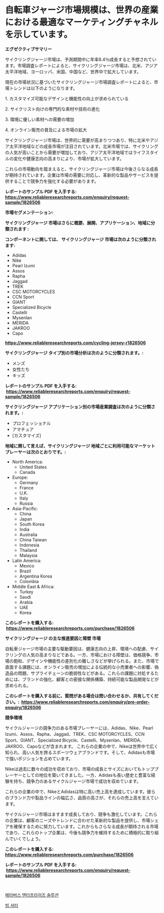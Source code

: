 <p><h1>自転車ジャージ市場規模は、世界の産業における最適なマーケティングチャネルを示しています。</h1></p><p><strong>エグゼクティブサマリー</strong></p>
<p><p>サイクリングジャージ市場は、予測期間中に年率8.4％成長すると予想されています。市場調査レポートによると、サイクリングジャージ市場は、北米、アジア太平洋地域、ヨーロッパ、米国、中国など、世界中で拡大しています。</p><p>現在の市場状況に基づいたサイクリングジャージ市場調査レポートによると、市場トレンドは以下のようになります。</p><p>1. カスタマイズ可能なデザインと機能性の向上が求められている</p><p>2. サイクリスト向けの専門的な素材や技術の進化</p><p>3. 環境に優しい素材への需要の増加</p><p>4. オンライン販売の普及による市場の拡大</p><p>サイクリングジャージ市場は、世界的に需要が高まりつつあり、特に北米やアジア太平洋地域などの成長市場が注目されています。北米市場では、サイクリングの人気が高いことから需要が増加しており、アジア太平洋地域ではライフスタイルの変化や健康志向の高まりにより、市場が拡大しています。</p><p>これらの市場動向を踏まえると、サイクリングジャージ市場は今後さらなる成長が期待されています。企業は市場の需要に対応し、革新的な製品やサービスを提供することで競争力を強化する必要があります。</p></p>
<p><strong>レポートのサンプル PDF を入手する: <a href="https://www.reliableresearchreports.com/enquiry/request-sample/1826506">https://www.reliableresearchreports.com/enquiry/request-sample/1826506</a></strong></p>
<p><strong>市場セグメンテーション:</strong></p>
<p><strong> サイクリングジャージ 市場はさらに概要、展開、アプリケーション、地域に分類されます :</strong></p>
<p><strong>コンポーネントに関しては、 サイクリングジャージ 市場は次のように分類されます: &nbsp;</strong></p>
<p><ul><li>Adidas</li><li>Nike</li><li>Pearl Izumi</li><li>Assos</li><li>Rapha</li><li>Jaggad</li><li>TREK</li><li>CSC MOTORCYCLES</li><li>CCN Sport</li><li>GIANT</li><li>Specialized Bicycle</li><li>Castelli</li><li>Mysenlan</li><li>MERIDA</li><li>JAKROO</li><li>Capo</li></ul></p>
<p><strong><a href="https://www.reliableresearchreports.com/cycling-jersey-r1826506">https://www.reliableresearchreports.com/cycling-jersey-r1826506</a></strong></p>
<p><strong> サイクリングジャージ タイプ別の市場分析は次のように分類されます。:</strong></p>
<p><ul><li>メンズ</li><li>女性たち</li><li>キッズ</li></ul></p>
<p><strong>レポートのサンプル PDF を入手する: &nbsp;<a href="https://www.reliableresearchreports.com/enquiry/request-sample/1826506">https://www.reliableresearchreports.com/enquiry/request-sample/1826506</a></strong></p>
<p><strong> サイクリングジャージ アプリケーション別の市場産業調査は次のように分類されます。:</strong></p>
<p><ul><li>プロフェッショナル</li><li>アマチュア</li><li>[カスタマイズ]</li></ul></p>
<p><strong>地域に関して言えば、サイクリングジャージ 地域ごとに利用可能なマーケットプレーヤーは次のとおりです。:</strong></p>
<p><ul>
    <li>
        North America:
        <ul>
            <li>United States</li>
            <li>Canada</li>
        </ul>
    </li>
    <li>
        Europe:
        <ul>
            <li>Germany</li>
            <li>France</li>
            <li>U.K.</li>
            <li>Italy</li>
            <li>Russia</li>
        </ul>
    </li>
    <li>
        Asia-Pacific:
        <ul>
            <li>China</li>
            <li>Japan</li>
            <li>South Korea</li>
            <li>India</li>
            <li>Australia</li>
            <li>China Taiwan</li>
            <li>Indonesia</li>
            <li>Thailand</li>
            <li>Malaysia</li>
        </ul>
    </li>
    <li>
        Latin America:
        <ul>
            <li>Mexico</li>
            <li>Brazil</li>
            <li>Argentina Korea</li>
            <li>Colombia</li>
        </ul>
    </li>
    <li>
        Middle East & Africa:
        <ul>
            <li>Turkey</li>
            <li>Saudi</li>
            <li>Arabia</li>
            <li>UAE</li>
            <li>Korea</li>
        </ul>
    </li>
    </ul></p>
<p><strong>このレポートを購入する: &nbsp;<a href="https://www.reliableresearchreports.com/purchase/1826506">https://www.reliableresearchreports.com/purchase/1826506</a></strong></p>
<p><strong>サイクリングジャージ の主な推進要因と障壁 市場</strong></p>
<p><p>自転車ジャージ市場の主要な駆動要因は、健康志向の上昇、環境への配慮、サイクリングの人気の高まりなどである。一方、市場における障壁は、価格競争、市場の飽和、デザインや機能性の差別化の難しさなどが挙げられる。また、市場で直面する課題には、オンライン販売の増加による伝統的な小売業者への影響、偽造品の問題、サプライチェーンの脆弱性などがある。これらの課題に対処するためには、ブランドの強化、顧客との密接な関係構築、持続可能な製品開発などが求められる。</p></p>
<p><strong>このレポートを購入する前に、質問がある場合は問い合わせるか、共有してください。:&nbsp; <a href="https://www.reliableresearchreports.com/enquiry/pre-order-enquiry/1826506">https://www.reliableresearchreports.com/enquiry/pre-order-enquiry/1826506</a></strong></p>
<p><strong>競争環境</strong></p>
<p><p>サイクルジャージの競争力のある市場プレーヤーには、Adidas、Nike、Pearl Izumi、Assos、Rapha、Jaggad、TREK、CSC MOTORCYCLES、CCN Sport、GIANT、Specialized Bicycle、Castelli、Mysenlan、MERIDA、JAKROO、Capoなどが含まれます。 これらの企業の中で、Nikeは世界中で広く知られ、高い人気を誇るスポーツウェアブランドです。そして、Adidasも市場で強いポジションを占めています。</p><p>Nikeは過去に数々の成功を収めており、市場の成長とサイズにおいてもトッププレーヤーとしての地位を築いてきました。一方、Adidasも長い歴史と豊富な経験を持ち、競争力のあるサイクルジャージ市場で成功を収めています。</p><p>これらの企業の中で、NikeとAdidasは特に高い売上高を達成しています。彼らのブランド力や製品ラインの幅広さ、品質の高さが、それらの売上高を支えています。</p><p>サイクルジャージ市場はますます成長しており、競争も激化しています。これらの企業は、顧客のニーズやトレンドに合わせた革新的な製品を提供し、市場シェアを確保するために努力しています。これからもさらなる成長が期待される市場であり、これらのトップ企業は、今後も競争力を維持するために積極的に取り組んでいくでしょう。</p></p>
<p><strong>このレポートを購入する: &nbsp; <a href="https://www.reliableresearchreports.com/purchase/1826506">https://www.reliableresearchreports.com/purchase/1826506</a></strong></p>
<p><strong>レポートのサンプル PDF を入手する: &nbsp;<a href="https://www.reliableresearchreports.com/enquiry/request-sample/1826506">https://www.reliableresearchreports.com/enquiry/request-sample/1826506</a></strong><strong></strong></p>
<p>&nbsp;</p>
<p><p><a href="https://medium.com/@marcpascual04/%EB%A9%94%ED%83%80%EB%B2%84%EC%8A%A4-%EA%B8%B0%EC%97%85-%EC%86%94%EB%A3%A8%EC%85%98-%EC%8B%9C%EC%9E%A5-%EB%B6%84%EC%84%9D-cagr-%EC%8B%9C%EC%9E%A5-%EC%84%B8%EB%B6%84%ED%99%94-%EB%B0%8F-%EA%B8%80%EB%A1%9C%EB%B2%8C-%EC%82%B0%EC%97%85-%EA%B0%9C%EC%9A%94-1a390ef01aa2">메타버스 엔터프라이즈 솔루션</a></p><p><a href="https://medium.com/@chickenlegs8687/%EB%B9%94-%EC%85%94%ED%84%B0-%EC%8B%9C%EC%9E%A5-%EC%8B%9C%EC%9E%A5-%EC%A0%90%EC%9C%A0%EC%9C%A8-%EC%8B%9C%EC%9E%A5-%EB%8F%99%ED%96%A5-%EB%B0%8F-%EB%AF%B8%EB%9E%98-%EC%84%B1%EC%9E%A5-%ED%83%90%EC%83%89-a8bee4ab8973">빔 셔터</a></p></p>